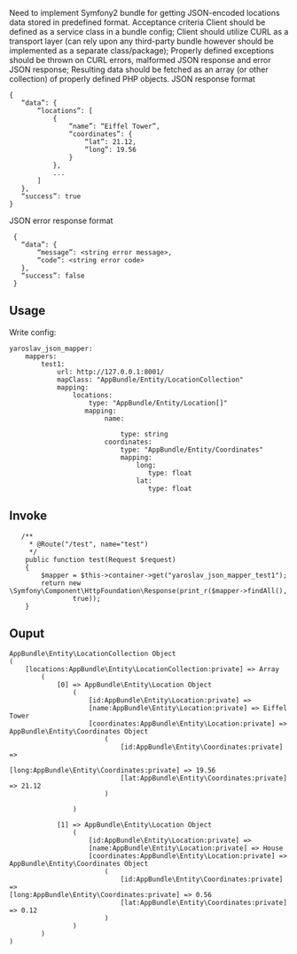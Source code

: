 Need to implement Symfony2 bundle for getting JSON-encoded locations data stored in predefined format.
Acceptance criteria
Client should be defined as a service class in a bundle config;
Client should utilize CURL as a transport layer (can rely upon any third-party bundle however should be implemented as a separate class/package);
Properly defined exceptions should be thrown on CURL errors, malformed JSON response and error JSON response;
Resulting data should be fetched as an array (or other collection) of properly defined PHP objects.
JSON response format
```
{
   “data”: {
       “locations”: [
           {
               “name”: “Eiffel Tower”,
               “coordinates”: {
                   “lat”: 21.12,
                   “long”: 19.56
               }
           },
           ...
       ]
   },
   “success”: true
}
```

JSON error response format
```
 {
   “data”: {
       “message”: <string error message>,
       “code”: <string error code>
   },
   “success”: false
 }
```

## Usage ##

Write config:

```
yaroslav_json_mapper:
    mappers:
        test1:
            url: http://127.0.0.1:8001/
            mapClass: "AppBundle/Entity/LocationCollection"
            mapping: 
                locations:
                    type: "AppBundle/Entity/Location[]"
                   mapping: 
                        name:

                            type: string
                        coordinates:
                            type: "AppBundle/Entity/Coordinates"
                            mapping:
                                long:
                                   type: float
                                lat:
                                   type: float

```

## Invoke ##

```
   /**
     * @Route("/test", name="test")
     */
    public function test(Request $request)
    {
        $mapper = $this->container->get("yaroslav_json_mapper_test1");
        return new \Symfony\Component\HttpFoundation\Response(print_r($mapper->findAll(), 
                true));
    }
```

## Ouput ##
```
AppBundle\Entity\LocationCollection Object
(
    [locations:AppBundle\Entity\LocationCollection:private] => Array
        (
            [0] => AppBundle\Entity\Location Object
                (
                    [id:AppBundle\Entity\Location:private] => 
                    [name:AppBundle\Entity\Location:private] => Eiffel Tower
                    [coordinates:AppBundle\Entity\Location:private] => AppBundle\Entity\Coordinates Object
                        (
                            [id:AppBundle\Entity\Coordinates:private] => 
                            [long:AppBundle\Entity\Coordinates:private] => 19.56
                            [lat:AppBundle\Entity\Coordinates:private] => 21.12
                        )

                )

            [1] => AppBundle\Entity\Location Object
                (
                    [id:AppBundle\Entity\Location:private] => 
                    [name:AppBundle\Entity\Location:private] => House
                    [coordinates:AppBundle\Entity\Location:private] => AppBundle\Entity\Coordinates Object
                        (
                            [id:AppBundle\Entity\Coordinates:private] =>                             [long:AppBundle\Entity\Coordinates:private] => 0.56
                            [lat:AppBundle\Entity\Coordinates:private] => 0.12
                        )
                )
        )
)
```


